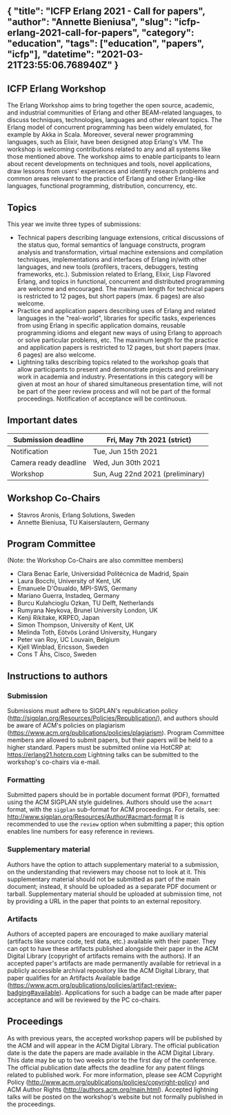 {
  "title": "ICFP Erlang 2021 - Call for papers",
  "author": "Annette Bieniusa",
  "slug": "icfp-erlang-2021-call-for-papers",
  "category": "education",
  "tags": ["education", "papers", "icfp"],
  "datetime": "2021-03-21T23:55:06.768940Z"
}
---
ICFP Erlang Workshop
---

The Erlang Workshop aims to bring together the open source, academic,
and industrial communities of Erlang and other BEAM-related languages,
to discuss techniques, technologies, languages and other relevant
topics.  The Erlang model of concurrent programming has been widely
emulated, for example by Akka in Scala. Moreover, several newer
programming languages, such as Elixir, have been designed atop
Erlang's VM.  The workshop is welcoming contributions related to any
and all systems like those mentioned above.
The workshop aims to enable participants to learn about recent
developments on techniques and tools, novel applications, draw lessons
from users' experiences and identify research problems and common
areas relevant to the practice of Erlang and other Erlang-like
languages, functional programming, distribution, concurrency, etc.

## Topics
This year we invite three types of submissions:
* Technical papers describing language extensions, critical
  discussions of the status quo, formal semantics of language
  constructs, program analysis and transformation, virtual machine
  extensions and compilation techniques, implementations and
  interfaces of Erlang in/with other languages, and new tools
  (profilers, tracers, debuggers, testing frameworks, etc.).
  Submission related to Erlang, Elixir, Lisp Flavored Erlang, and
  topics in functional, concurrent and distributed programming are
  welcome and encouraged.  The maximum length for technical papers is
  restricted to 12 pages, but short papers (max. 6 pages) are also
  welcome.
* Practice and application papers describing uses of Erlang and
  related languages in the "real-world", libraries for specific tasks,
  experiences from using Erlang in specific application domains,
  reusable programming idioms and elegant new ways of using Erlang to
  approach or solve particular problems, etc.  The maximum length for
  the practice and application papers is restricted to 12 pages, but
  short papers (max. 6 pages) are also welcome.
* Lightning talks describing topics related to the workshop goals that
  allow participants to present and demonstrate projects and
  preliminary work in academia and industry.  Presentations in this
  category will be given at most an hour of shared simultaneous
  presentation time, will not be part of the peer review process and
  will not be part of the formal proceedings.  Notification of
  acceptance will be continuous.

## Important dates
| Submission deadline   | Fri, May  7th 2021 (strict) |
| --- | --- |
| Notification          | Tue, Jun 15th 2021 |
| Camera ready deadline | Wed, Jun 30th 2021 |
| Workshop              | Sun, Aug 22nd 2021 (preliminary) |

## Workshop Co-Chairs
* Stavros Aronis, Erlang Solutions, Sweden
* Annette Bieniusa, TU Kaiserslautern, Germany

## Program Committee
(Note: the Workshop Co-Chairs are also committee members)
* Clara Benac Earle, Universidad Politécnica de Madrid, Spain
* Laura Bocchi, University of Kent, UK
* Emanuele D'Osualdo, MPI-SWS, Germany
* Mariano Guerra, Instadeq, Germany
* Burcu Kulahcioglu Ozkan, TU Delft, Netherlands
* Rumyana Neykova, Brunel University London, UK
* Kenji Rikitake, KRPEO, Japan
* Simon Thompson, University of Kent, UK
* Melinda Toth, Eötvös Loránd University, Hungary
* Peter van Roy, UC Louvain, Belgium
* Kjell Winblad, Ericsson, Sweden
* Cons T Åhs, Cisco, Sweden

## Instructions to authors

### Submission
Submissions must adhere to SIGPLAN's republication policy
(http://sigplan.org/Resources/Policies/Republication/), and authors
should be aware of ACM's policies on plagiarism
(https://www.acm.org/publications/policies/plagiarism).  Program
Committee members are allowed to submit papers, but their papers will
be held to a higher standard.
Papers must be submitted online via HotCRP at:
https://erlang21.hotcrp.com
Lightning talks can be submitted to the workshop's co-chairs via e-mail.

### Formatting
Submitted papers should be in portable document format (PDF),
formatted using the ACM SIGPLAN style guidelines.  Authors should use
the `acmart` format, with the `sigplan` sub-format for ACM
proceedings.  For details, see:
http://www.sigplan.org/Resources/Author/#acmart-format
It is recommended to use the `review` option when submitting a paper;
this option enables line numbers for easy reference in reviews.

### Supplementary material
Authors have the option to attach supplementary material to a
submission, on the understanding that reviewers may choose not to look
at it.  This supplementary material should not be submitted as part of
the main document; instead, it should be uploaded as a separate PDF
document or tarball.
Supplementary material should be uploaded at submission time, not by
providing a URL in the paper that points to an external repository.

### Artifacts
Authors of accepted papers are encouraged to make auxiliary material
(artifacts like source code, test data, etc.) available with their
paper.  They can opt to have these artifacts published alongside their
paper in the ACM Digital Library (copyright of artifacts remains with
the authors).
If an accepted paper's artifacts are made permanently available for
retrieval in a publicly accessible archival repository like the ACM
Digital Library, that paper qualifies for an Artifacts Available badge
(https://www.acm.org/publications/policies/artifact-review-badging#available).
Applications for such a badge can be made after paper acceptance and
will be reviewed by the PC co-chairs.

## Proceedings
As with previous years, the accepted workshop papers will be published
by the ACM and will appear in the ACM Digital Library.
The official publication date is the date the papers are made available
in the ACM Digital Library.  This date may be up to two weeks prior to the
first day of the conference.  The official publication date affects the
deadline for any patent filings related to published work.
For more information, please see ACM Copyright Policy
(http://www.acm.org/publications/policies/copyright-policy) and ACM
Author Rights (http://authors.acm.org/main.html).
Accepted lightning talks will be posted on the workshop's website but
not formally published in the proceedings.
